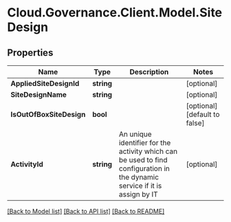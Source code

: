 # Cloud.Governance.Client.Model.SiteDesign
## Properties

Name | Type | Description | Notes
------------ | ------------- | ------------- | -------------
**AppliedSiteDesignId** | **string** |  | [optional] 
**SiteDesignName** | **string** |  | [optional] 
**IsOutOfBoxSiteDesign** | **bool** |  | [optional] [default to false]
**ActivityId** | **string** | An unique identifier for the activity which can be used to find configuration in the dynamic service if it is assign by IT | [optional] 

[[Back to Model list]](../README.md#documentation-for-models) [[Back to API list]](../README.md#documentation-for-api-endpoints) [[Back to README]](../README.md)

